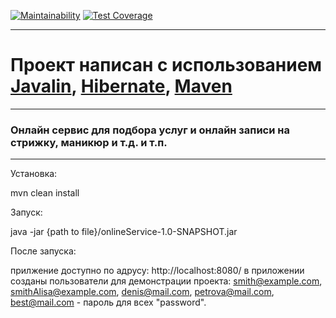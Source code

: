 [![Maintainability](https://api.codeclimate.com/v1/badges/655a87f9d4549bb25fbb/maintainability)](https://codeclimate.com/github/Denis-Shakhurov/onlineService/maintainability)
[![Test Coverage](https://api.codeclimate.com/v1/badges/655a87f9d4549bb25fbb/test_coverage)](https://codeclimate.com/github/Denis-Shakhurov/onlineService/test_coverage)

---
# Проект написан с использованием [Javalin](javalin.io), [Hibernate](https://hibernate.org/), [Maven](https://maven.apache.org/)

---
### Онлайн сервис для подбора услуг и онлайн записи на стрижку, маникюр и т.д. и т.п.

---
Установка:

mvn clean install

Запуск:

java -jar {path to file}/onlineService-1.0-SNAPSHOT.jar

После запуска:

прилжение доступно по адрусу: http://localhost:8080/
в приложении созданы пользователи для демонстрации проекта: smith@example.com, smithAlisa@example.com, denis@mail.com,
petrova@mail.com, best@mail.com - пароль для всех "password".